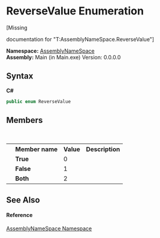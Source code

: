 # ReverseValue Enumeration
 

\[Missing <summary> documentation for "T:AssemblyNameSpace.ReverseValue"\]

**Namespace:**&nbsp;<a href="6bcc80ef-5cfd-db5f-1eb2-7297d1c16397">AssemblyNameSpace</a><br />**Assembly:**&nbsp;Main (in Main.exe) Version: 0.0.0.0

## Syntax

**C#**<br />
``` C#
public enum ReverseValue
```


## Members
&nbsp;<table><tr><th></th><th>Member name</th><th>Value</th><th>Description</th></tr><tr><td /><td target="F:AssemblyNameSpace.ReverseValue.True">**True**</td><td>0</td><td /></tr><tr><td /><td target="F:AssemblyNameSpace.ReverseValue.False">**False**</td><td>1</td><td /></tr><tr><td /><td target="F:AssemblyNameSpace.ReverseValue.Both">**Both**</td><td>2</td><td /></tr></table>

## See Also


#### Reference
<a href="6bcc80ef-5cfd-db5f-1eb2-7297d1c16397">AssemblyNameSpace Namespace</a><br />